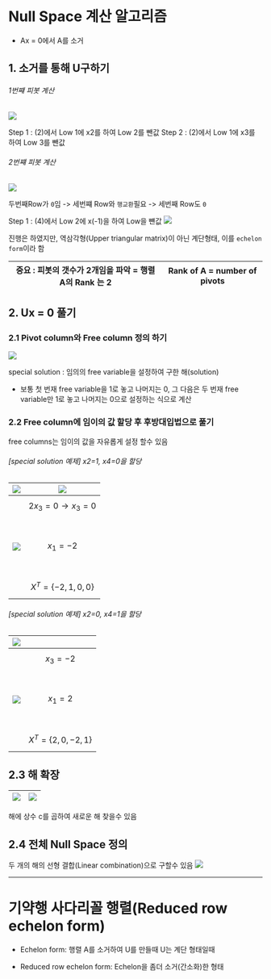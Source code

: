 # Null Space 계산 알고리즘 
- Ax = 0에서 A를 소거 

## 1. 소거를 통해 U구하기 
###### 1번쨰 피봇 계산
![](http://cfile25.uf.tistory.com/image/26778933586E57E62F758E)

Step 1 : (2)에서 Low 1에 x2를 하여 Low 2를 뺀값
Step 2 : (2)에서 Low 1에 x3를 하여 Low 3를 뺀값

###### 2번쨰 피봇 계산 
![](http://cfile10.uf.tistory.com/image/22762843586E59662A2345)

두번째Row가 `0`임 -> 세번쨰 Row와 `행교환`필요 -> 세번째 Row도 `0` 

Step 1 : (4)에서 Low 2에 x(-1)을 하여 Low을 뺸값 
![](http://cfile2.uf.tistory.com/image/2421764D586E5D9703BB70)

진행은 하였지만, 역삼각형(Upper triangular matrix)이 아닌 계단형태, 이를 `echelon form`이라 함

|중요 : 피봇의 갯수가 2개임을 파악 = 행렬 A의 Rank 는 2|Rank of A = number of pivots|
|-|-|

## 2. Ux = 0 풀기 

### 2.1 Pivot column와 Free column 정의 하기 

![](http://cfile27.uf.tistory.com/image/26400C4D58703B0B2B5E5D)

special solution : 임의의 free variable을 설정하여 구한 해(solution)
- 보통 첫 번재 free variable을 1로 놓고 나머지는 0, 그 다음은 두 번재 free variable만 1로 놓고 나머지는 0으로 설정하는 식으로 계산

### 2.2 Free column에 임이의 값 할당 후 후방대입법으로 풀기 

free columns는 임이의 값을 자유롭게 설정 할수 있음 

###### [special solution 예제] x2=1, x4=0을 할당

|![](http://cfile24.uf.tistory.com/image/24324939586FB3F72FBEA3)|![](http://cfile24.uf.tistory.com/image/21165643586FB59E2ED21C)|
|-|-|
|![](http://cfile26.uf.tistory.com/image/2119E64C586FB8BD14743C) |$$2x_3 = 0 \rightarrow x_3 = 0 $$ <br><br> $$x_1=-2 $$ <br><br> $$ X^T = \{-2,1,0,0\} $$ |

###### [special solution 예제] x2=0, x4=1을 할당

|![](http://cfile10.uf.tistory.com/image/2361F75058703AE13A6359)||
|-|-|
|![](http://cfile28.uf.tistory.com/image/211D713458703D8A21508F) | $$x_3=-2$$<br><br> $$x_1=2$$ <br><br> $$ X^T = \{2,0,-2,1\} $$ |



## 2.3 해 확장 
|![](http://cfile26.uf.tistory.com/image/2315A73C5870392306694E)|![](http://cfile22.uf.tistory.com/image/251CE43C5870467223FEA6)
|-|-|

해에 상수 c를 곱하여 새로운 해 찾을수 있음 

## 2.4 전체 Null Space 정의 
두 개의 해의 선형 결합(Linear combination)으로 구할수 있음 
![](http://cfile26.uf.tistory.com/image/2749AD38587049921E5A6B)

---

# 기약행 사다리꼴 행렬(Reduced row echelon form)
- Echelon form: 행렬 A를 소거하여 U를 만들때 U는 계단 형태일때 

- Reduced row echelon form: Echelon을 좀더 소거(간소화)한 형태 

